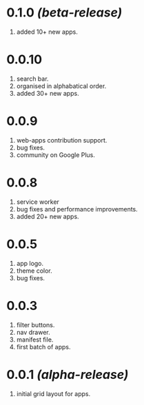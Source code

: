 # 0.1.0 *(beta-release)*
1. added 10+ new apps.

# 0.0.10
1. search bar.
2. organised in alphabatical order.
3. added 30+ new apps.

# 0.0.9
1. web-apps contribution support.
2. bug fixes.
3. community on Google Plus.

# 0.0.8
1. service worker
2. bug fixes and performance improvements.
3. added 20+ new apps.

# 0.0.5
1. app logo.
2. theme color.
3. bug fixes.

# 0.0.3
1. filter buttons.
2. nav drawer.
3. manifest file.
4. first batch of apps.

# 0.0.1 *(alpha-release)*
1. initial grid layout for apps.


